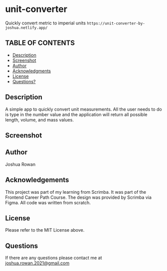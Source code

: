 # unit-converter
Quickly convert metric to imperial units
`https://unit-converter-by-joshua.netlify.app/`

## TABLE OF CONTENTS

* [Description](#description)
* [Screenshot](#screenshot)
* [Author ](#author)
* [Acknowledgments](#acknowledgments)
* [License](#license)
* [Questions?](#questions?)

## Description
A simple app to quickly convert unit measurements. All the user needs to do is type in the number value and the application will return all possible length, volume, and mass values.

## Screenshot


## Author
Joshua Rowan

## Acknowledgements
This project was part of my learning from Scrimba.  It was part of the Frontend Career Path Course. The design was provided by Scrimba via Figma. All code was written from scratch.

## License
Please refer to the MIT License above.

## Questions
If there are any questions please contact me at joshua.rowan.2021@gmail.com
